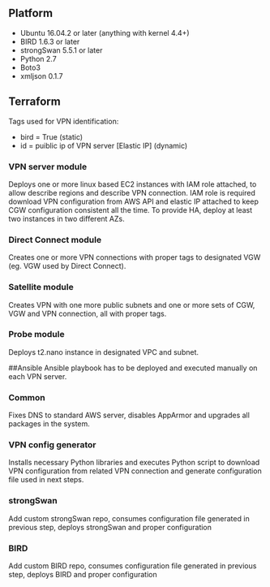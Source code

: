 ## Platform
* Ubuntu 16.04.2 or later (anything with kernel 4.4+)
* BIRD 1.6.3 or later
* strongSwan 5.5.1 or later
* Python 2.7
* Boto3
* xmljson 0.1.7

## Terraform
Tags used for VPN identification:
* bird = True (static)
* id =  puiblic ip of VPN server [Elastic IP] (dynamic)

### VPN server module
Deploys one or more linux based EC2 instances with IAM role attached, to allow describe regions and describe VPN connection. IAM role is required download VPN configuration from AWS API and elastic IP attached to keep CGW configuration consistent all the time. To provide HA, deploy at least two instances in two different AZs.
  
### Direct Connect module
Creates one or more VPN connections with proper tags to designated VGW (eg. VGW used by Direct Connect).

### Satellite module
Creates VPN with one more public subnets and one or more sets of CGW, VGW and VPN connection, all with proper tags. 

### Probe module
Deploys t2.nano instance in designated VPC and subnet.

##Ansible
Ansible playbook has to be deployed and executed manually on each VPN server.
 
### Common
Fixes DNS to standard AWS server, disables AppArmor and upgrades all packages in the system.

### VPN config generator
Installs necessary Python libraries and executes Python script to download VPN configuration from related VPN connection and generate configuration file used in next steps.   

### strongSwan
Add custom strongSwan repo, consumes configuration file generated in previous step, deploys strongSwan and proper configuration

### BIRD
Add custom BIRD repo, consumes configuration file generated in previous step, deploys BIRD and proper configuration
